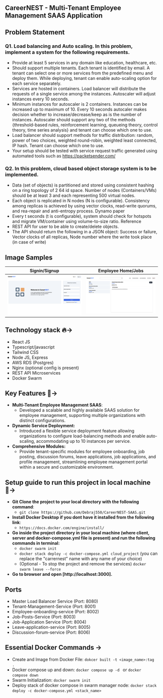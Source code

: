 ## CareerNEST - Multi-Tenant Employee Management SAAS Application

## Problem Statement

### Q1. Load balancing and Auto scaling. In this problem, implement a system for the following requirements.

- Provide at least 5 services in any domain like education, healthcare, etc.
- Should support multiple tenants. Each tenant is identified by email. A tenant can select one
  or more services from the predefined menu and deploy them. While deploying, tenant can
  enable auto-scaling option for each service separately.
- Services are hosted in containers. Load balancer will distribute the requests of a single service
  among the instances. Autoscaler will adjust instances every 10 seconds.
- Minimum instances for autoscaler is 2 containers. Instances can be increased up to maximum
  of 10. Every 10 seconds autocaler makes decision whether to increase/decrease/keep as is
  the number of instances. Autoscaler should support any two of the methods {threshold-based
  rules, reinforcement learning, queueing theory, control theory, time series analysis} and
  tenant can choose which one to use.
- Load balancer should support methods for traffic distribution: random, power of two choices,
  weighted round-robin, weighted least connected, IP hash. Tenant can choose which one to
  use.
- Your setup should be tested with service request traffic generated using automated tools
  such as https://packetsender.com/

### Q2. In this problem, cloud based object storage system is to be implemented.

- Data (set of objects) is partitioned and stored using consistent hashing on a ring topology of
  2
  64 id space. Number of nodes (Containers/VMs) should be at least 3 and each representing
  500 virtual nodes.
- Each object is replicated in N nodes (N is configurable). Consistency among replicas is
  achieved by using vector clocks, read-write quorums, and rea-repair and anti-entropy process.
  Dynamo paper
- Every t seconds (t is configurable), system should check for hotspots and migrate
  VM/container using volume-to-size ratio. Reference
- REST API for user to be able to create/delete objects.
- The API should return the following in a JSON object: Success or failure, Vector clocks of
  all replicas, Node number where the write took place (in case of write)

## Image Samples

| Signin/Signup                  | Employee Home/Jobs             |
| ------------------------------ | ------------------------------ |
| ![Image1](github_images/1.png) | ![Image2](github_images/2.png) |

## Technology stack 🔥->

- React JS
- Typescript/javascript
- Tailwind CSS
- Node JS, Express
- AWS RDS (Postgres)
- Nginx (optional config is present)
- REST API Microservices
- Docker Swarm

## Key Features 🌟->

- **Multi-Tenant Employee Management SAAS**:
  - Developed a scalable and highly available SAAS solution for employee management, supporting multiple organizations with distinct configurations.
- **Dynamic Service Deployment:**
  - Introduced a flexible service deployment feature allowing organizations to configure load-balancing methods and enable auto-scaling, accommodating up to 10 instances per service.
- **Comprehensive Modules:**
  - Provide tenant-specific modules for employee onboarding, job posting, discussion forums, leave applications, job applications, and profile management, streamlining employee management portal within a secure and customizable environment.

## Setup guide to run this project in local machine 🚀->

- **Git Clone the project to your local directory with the following command**:
  - `git clone https://github.com/Debraj550/CareerNEST-SAAS.git`
- **Install Docker Desktop if you dont have it installed from the following link**:
  - `https://docs.docker.com/engine/install/`
- **Go inside the project directory in your local machine (where client, server and docker-compose.yml file is present) and run the following commands in terminal:**
  - `docker swarm init`
  - `docker stack deploy -c docker-compose.yml cloud_project` (you can replace the "carrernest" name with any name of your choice)
  - (Optional - To stop the project and remove the services) `docker swarm leave --force`
- **Go to browser and open [http://localhost:3000].**

## Ports

- Master Load Balancer Service (Port: 8080)
- Tenant-Management-Service (Port: 8001)
- Employee-onboarding-service (Port: 8002)
- Job-Posts-Service (Port: 8003)
- Job-Application Service (Port: 8004)
- Leave-application-service (Port: 8005)
- Discussion-forum-service (Port: 8006)

## Essential Docker Commands ->

- Create and Image from Docker File: `dokcer built -t <image_name>:tag .`
- Docker compose up and down: `docker compose up -d ` or `docker compose down`
- Swarm Initialization: `docker swarm init`
- Deploy stack of docker compose in swarm manager node: `docker stack deploy -c docker-compose.yml <stack_name>`
